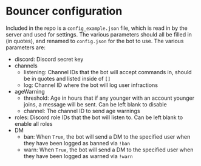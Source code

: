 # Bouncer configuration

Included in the repo is a `config_example.json` file, which is read in by the server and used for settings. The various parameters should all be filled in (in quotes), and renamed to `config.json` for the bot to use. The various parameters are:

- discord: Discord secret key
- channels
    - listening: Channel IDs that the bot will accept commands in, should be in quotes and listed inside of `[]`
    - log: Channel ID where the bot will log user infractions
- ageWarning
    - threshold: Age in hours that if any younger with an account younger joins, a message will be sent. Can be left blank to disable
    - channel: The channel ID to send age warnings
- roles: Discord role IDs that the bot will listen to. Can be left blank to enable all roles
- DM
    - ban: When `True`, the bot will send a DM to the specified user when they have been logged as banned via `!ban`
    - warn: When `True`, the bot will send a DM to the specified user when they have been logged as warned via `!warn`
